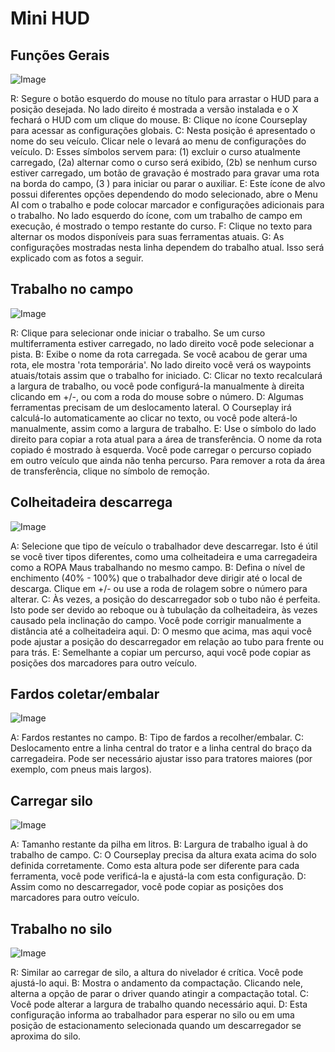 # Mini HUD

## Funções Gerais

![Image](/home/runner/work/CourseplayHelp/CourseplayHelp/translation_data/minihudhelp_general_0_0_478_305.png)


R: Segure o botão esquerdo do mouse no título para arrastar o HUD para a posição desejada. No lado direito é mostrada a versão instalada e o X fechará o HUD com um clique do mouse.
B: Clique no ícone Courseplay para acessar as configurações globais.
C: Nesta posição é apresentado o nome do seu veículo. Clicar nele o levará ao menu de configurações do veículo.
D: Esses símbolos servem para: (1) excluir o curso atualmente carregado, (2a) alternar como o curso será exibido, (2b) se nenhum curso estiver carregado, um botão de gravação é mostrado para gravar uma rota na borda do campo, (3 ) para iniciar ou parar o auxiliar.
E: Este ícone de alvo possui diferentes opções dependendo do modo selecionado, abre o Menu AI com o trabalho e pode colocar marcador e configurações adicionais para o trabalho. No lado esquerdo do ícone, com um trabalho de campo em execução, é mostrado o tempo restante do curso.
F: Clique no texto para alternar os modos disponíveis para suas ferramentas atuais.
G: As configurações mostradas nesta linha dependem do trabalho atual. Isso será explicado com as fotos a seguir.


## Trabalho no campo

![Image](/home/runner/work/CourseplayHelp/CourseplayHelp/translation_data/minihudhelp_fieldwork_0_0_478_305.png)


R: Clique para selecionar onde iniciar o trabalho. Se um curso multiferramenta estiver carregado, no lado direito você pode selecionar a pista.
B: Exibe o nome da rota carregada. Se você acabou de gerar uma rota, ele mostra 'rota temporária'. No lado direito você verá os waypoints atuais/totais assim que o trabalho for iniciado.
C: Clicar no texto recalculará a largura de trabalho, ou você pode configurá-la manualmente à direita clicando em +/-, ou com a roda do mouse sobre o número.
D: Algumas ferramentas precisam de um deslocamento lateral. O Courseplay irá calculá-lo automaticamente ao clicar no texto, ou você pode alterá-lo manualmente, assim como a largura de trabalho.
E: Use o símbolo do lado direito para copiar a rota atual para a área de transferência. O nome da rota copiado é mostrado à esquerda. Você pode carregar o percurso copiado em outro veículo que ainda não tenha percurso. Para remover a rota da área de transferência, clique no símbolo de remoção.


## Colheitadeira descarrega

![Image](/home/runner/work/CourseplayHelp/CourseplayHelp/translation_data/minihudhelp_combineunload_0_0_478_305.png)


A: Selecione que tipo de veículo o trabalhador deve descarregar. Isto é útil se você tiver tipos diferentes, como uma colheitadeira e uma carregadeira como a ROPA Maus trabalhando no mesmo campo.
B: Defina o nível de enchimento (40% - 100%) que o trabalhador deve dirigir até o local de descarga. Clique em +/- ou use a roda de rolagem sobre o número para alterar.
C: Às vezes, a posição do descarregador sob o tubo não é perfeita. Isto pode ser devido ao reboque ou à tubulação da colheitadeira, às vezes causado pela inclinação do campo. Você pode corrigir manualmente a distância até a colheitadeira aqui.
D: O mesmo que acima, mas aqui você pode ajustar a posição do descarregador em relação ao tubo para frente ou para trás.
E: Semelhante a copiar um percurso, aqui você pode copiar as posições dos marcadores para outro veículo.


## Fardos coletar/embalar

![Image](/home/runner/work/CourseplayHelp/CourseplayHelp/translation_data/minihudhelp_balecollect_0_0_478_305.png)


A: Fardos restantes no campo.
B: Tipo de fardos a recolher/embalar.
C: Deslocamento entre a linha central do trator e a linha central do braço da carregadeira. Pode ser necessário ajustar isso para tratores maiores (por exemplo, com pneus mais largos).

## Carregar silo

![Image](/home/runner/work/CourseplayHelp/CourseplayHelp/translation_data/minihudhelp_siloloader_0_0_478_305.png)


A: Tamanho restante da pilha em litros.
B: Largura de trabalho igual à do trabalho de campo.
C: O Courseplay precisa da altura exata acima do solo definida corretamente. Como esta altura pode ser diferente para cada ferramenta, você pode verificá-la e ajustá-la com esta configuração.
D: Assim como no descarregador, você pode copiar as posições dos marcadores para outro veículo.


## Trabalho no silo

![Image](/home/runner/work/CourseplayHelp/CourseplayHelp/translation_data/minihudhelp_siloworker_0_0_478_305.png)


R: Similar ao carregar de silo, a altura do nivelador é crítica. Você pode ajustá-lo aqui.
B: Mostra o andamento da compactação. Clicando nele, alterna a opção de parar o driver quando atingir a compactação total.
C: Você pode alterar a largura de trabalho quando necessário aqui.
D: Esta configuração informa ao trabalhador para esperar no silo ou em uma posição de estacionamento selecionada quando um descarregador se aproxima do silo.


